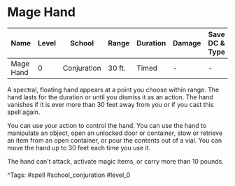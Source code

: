 # Mage Hand

| Name | Level | School | Range | Duration | Damage | Save DC & Type |
|------|-------|--------|-------|----------|--------|----------------|
| Mage Hand | 0 | Conjuration | 30 ft. | Timed | - | - |

A spectral, floating hand appears at a point you choose within range. The hand lasts for the duration or until you dismiss it as an action. The hand vanishes if it is ever more than 30 feet away from you or if you cast this spell again.

You can use your action to control the hand. You can use the hand to manipulate an object, open an unlocked door or container, stow or retrieve an item from an open container, or pour the contents out of a vial. You can move the hand up to 30 feet each time you use it.

The hand can't attack, activate magic items, or carry more than 10 pounds.

^Tags: #spell #school_conjuration #level_0